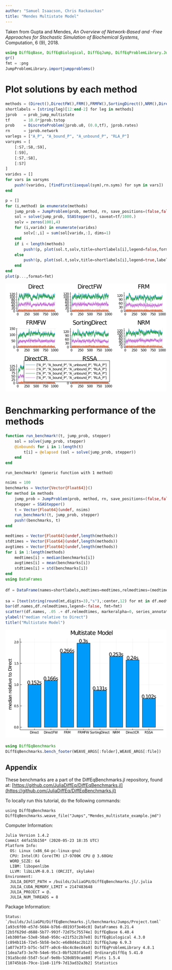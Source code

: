 ```yaml
---
author: "Samuel Isaacson, Chris Rackauckas"
title: "Mendes Multistate Model"
---
```



Taken from Gupta and Mendes, *An Overview of Network-Based and -Free Approaches for Stochastic Simulation of Biochemical Systems*, Computation, 6 (9), 2018.

````julia
using DiffEqBase, DiffEqBiological, DiffEqJump, DiffEqProblemLibrary.JumpProblemLibrary, Plots, Statistics
gr()
fmt = :png
JumpProblemLibrary.importjumpproblems()
````





# Plot solutions by each method

````julia
methods = (Direct(),DirectFW(),FRM(),FRMFW(),SortingDirect(),NRM(),DirectCR(),RSSA())
shortlabels = [string(leg)[12:end-2] for leg in methods]
jprob   = prob_jump_multistate
tf      = 10.0*jprob.tstop
prob    = DiscreteProblem(jprob.u0, (0.0,tf), jprob.rates)
rn      = jprob.network
varlegs = ["A_P", "A_bound_P", "A_unbound_P", "RLA_P"]
varsyms = [
    [:S7,:S8,:S9],
    [:S9],
    [:S7,:S8],
    [:S7]
]
varidxs = []
for vars in varsyms
    push!(varidxs, [findfirst(isequal(sym),rn.syms) for sym in vars])
end
````



````julia
p = []
for (i,method) in enumerate(methods)
    jump_prob = JumpProblem(prob, method, rn, save_positions=(false,false))
    sol = solve(jump_prob, SSAStepper(), saveat=tf/1000.)
    solv = zeros(1001,4)
    for (i,varidx) in enumerate(varidxs)
        solv[:,i] = sum(sol[varidx,:], dims=1)
    end
    if i < length(methods)
        push!(p, plot(sol.t,solv,title=shortlabels[i],legend=false,format=fmt))
    else
        push!(p, plot(sol.t,solv,title=shortlabels[i],legend=true,labels=varlegs,format=fmt))
    end
end
plot(p...,format=fmt)
````


![](figures/Mendes_multistate_example_3_1.png)



# Benchmarking performance of the methods

````julia
function run_benchmark!(t, jump_prob, stepper)
    sol = solve(jump_prob, stepper)
    @inbounds for i in 1:length(t)
        t[i] = @elapsed (sol = solve(jump_prob, stepper))
    end
end
````


````
run_benchmark! (generic function with 1 method)
````



````julia
nsims = 100
benchmarks = Vector{Vector{Float64}}()
for method in methods
    jump_prob = JumpProblem(prob, method, rn, save_positions=(false,false))
    stepper = SSAStepper()
    t = Vector{Float64}(undef, nsims)
    run_benchmark!(t, jump_prob, stepper)
    push!(benchmarks, t)
end
````



````julia
medtimes = Vector{Float64}(undef,length(methods))
stdtimes = Vector{Float64}(undef,length(methods))
avgtimes = Vector{Float64}(undef,length(methods))
for i in 1:length(methods)
    medtimes[i] = median(benchmarks[i])
    avgtimes[i] = mean(benchmarks[i])
    stdtimes[i] = std(benchmarks[i])
end
using DataFrames

df = DataFrame(names=shortlabels,medtimes=medtimes,relmedtimes=(medtimes/medtimes[1]),avgtimes=avgtimes, std=stdtimes, cv=stdtimes./avgtimes)

sa = [text(string(round(mt,digits=3),"s"),:center,12) for mt in df.medtimes]
bar(df.names,df.relmedtimes,legend=:false, fmt=fmt)
scatter!(df.names, .05 .+ df.relmedtimes, markeralpha=0, series_annotations=sa, fmt=fmt)
ylabel!("median relative to Direct")
title!("Multistate Model")
````


![](figures/Mendes_multistate_example_6_1.png)

````julia
using DiffEqBenchmarks
DiffEqBenchmarks.bench_footer(WEAVE_ARGS[:folder],WEAVE_ARGS[:file])
````



## Appendix

These benchmarks are a part of the DiffEqBenchmarks.jl repository, found at: [https://github.com/JuliaDiffEq/DiffEqBenchmarks.jl](https://github.com/JuliaDiffEq/DiffEqBenchmarks.jl)

To locally run this tutorial, do the following commands:

```
using DiffEqBenchmarks
DiffEqBenchmarks.weave_file("Jumps","Mendes_multistate_example.jmd")
```

Computer Information:

```
Julia Version 1.4.2
Commit 44fa15b150* (2020-05-23 18:35 UTC)
Platform Info:
  OS: Linux (x86_64-pc-linux-gnu)
  CPU: Intel(R) Core(TM) i7-9700K CPU @ 3.60GHz
  WORD_SIZE: 64
  LIBM: libopenlibm
  LLVM: libLLVM-8.0.1 (ORCJIT, skylake)
Environment:
  JULIA_DEPOT_PATH = /builds/JuliaGPU/DiffEqBenchmarks.jl/.julia
  JULIA_CUDA_MEMORY_LIMIT = 2147483648
  JULIA_PROJECT = @.
  JULIA_NUM_THREADS = 8

```

Package Information:

```
Status: `/builds/JuliaGPU/DiffEqBenchmarks.jl/benchmarks/Jumps/Project.toml`
[a93c6f00-e57d-5684-b7b6-d8193f3e46c0] DataFrames 0.21.4
[2b5f629d-d688-5b77-993f-72d75c75574e] DiffEqBase 6.40.4
[eb300fae-53e8-50a0-950c-e21f52c2b7e0] DiffEqBiological 4.3.0
[c894b116-72e5-5b58-be3c-e6d8d4ac2b12] DiffEqJump 6.9.3
[a077e3f3-b75c-5d7f-a0c6-6bc4c8ec64a9] DiffEqProblemLibrary 4.8.1
[1dea7af3-3e70-54e6-95c3-0bf5283fa5ed] OrdinaryDiffEq 5.41.0
[91a5bcdd-55d7-5caf-9e0b-520d859cae80] Plots 1.5.4
[10745b16-79ce-11e8-11f9-7d13ad32a3b2] Statistics 
```

